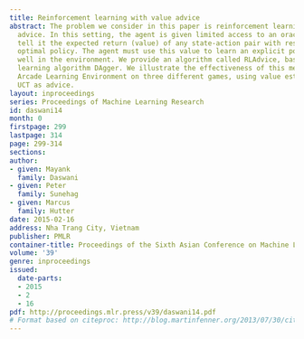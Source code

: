 ```yaml
---
title: Reinforcement learning with value advice
abstract: The problem we consider in this paper is reinforcement learning with value
  advice. In this setting, the agent is given limited access to an oracle that can
  tell it the expected return (value) of any state-action pair with respect to the
  optimal policy. The agent must use this value to learn an explicit policy that performs
  well in the environment. We provide an algorithm called RLAdvice, based on the imitation
  learning algorithm DAgger. We illustrate the effectiveness of this method in the
  Arcade Learning Environment on three different games, using value estimates from
  UCT as advice.
layout: inproceedings
series: Proceedings of Machine Learning Research
id: daswani14
month: 0
firstpage: 299
lastpage: 314
page: 299-314
sections: 
author:
- given: Mayank
  family: Daswani
- given: Peter
  family: Sunehag
- given: Marcus
  family: Hutter
date: 2015-02-16
address: Nha Trang City, Vietnam
publisher: PMLR
container-title: Proceedings of the Sixth Asian Conference on Machine Learning
volume: '39'
genre: inproceedings
issued:
  date-parts:
  - 2015
  - 2
  - 16
pdf: http://proceedings.mlr.press/v39/daswani14.pdf
# Format based on citeproc: http://blog.martinfenner.org/2013/07/30/citeproc-yaml-for-bibliographies/
---
```


